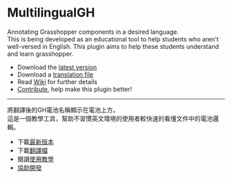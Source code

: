 # MultilingualGH
Annotating Grasshopper components in a desired language.<br>
This is being developed as an educational tool to help students who aren't well-versed in English. This plugin aims to help these students understand and learn grasshopper.

- Download the [latest version](https://github.com/v-xup6/MultilingualGH/releases)
- Download a [translation file](https://github.com/v-xup6/MultilingualGH/tree/main/Languages)
- Read [Wiki](https://github.com/v-xup6/MultilingualGH/wiki) for further details
- [Contribute](https://github.com/v-xup6/MultilingualGH/wiki/Contribute), help make this plugin better!

---

將翻譯後的GH電池名稱顯示在電池上方。<br>
這是一個教學工具，幫助不習慣英文環境的使用者較快速的看懂文件中的電池邏輯。

- 下載[最新版本](https://github.com/v-xup6/MultilingualGH/releases)
- 下載[翻譯檔](https://github.com/v-xup6/MultilingualGH/tree/main/Languages)
- 閱讀[使用教學](https://github.com/v-xup6/MultilingualGH/wiki/首頁)
- [協助開發](https://github.com/v-xup6/MultilingualGH/wiki/協助開發)
